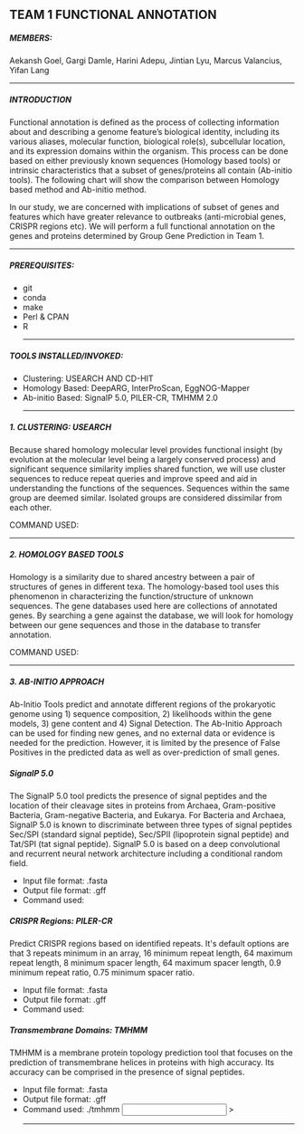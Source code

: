 ## TEAM 1 FUNCTIONAL ANNOTATION

##### MEMBERS:
Aekansh Goel, Gargi Damle, Harini Adepu, Jintian Lyu, Marcus Valancius, Yifan Lang
  ___
##### INTRODUCTION

Functional annotation is defined as the process of collecting information about and describing a genome feature’s biological identity, including its various aliases, molecular function, biological role(s), subcellular location, and its expression domains within the organism. This process can be done based on either previously known sequences (Homology based tools) or intrinsic characteristics that a subset of genes/proteins all contain (Ab-initio tools). The following chart will show the comparison between Homology based method and Ab-initio method.

In our study, we are concerned with implications of subset of genes and features which have greater relevance to outbreaks (anti-microbial genes, CRISPR regions etc). We will perform a full functional annotation on the genes and proteins determined by Group Gene Prediction in Team 1.
  ___
##### PREREQUISITES:
-	git
-	conda
-	make
-	Perl & CPAN
- R
  ___
##### TOOLS INSTALLED/INVOKED:  
- Clustering: USEARCH AND CD-HIT
- Homology Based: DeepARG, InterProScan, EggNOG-Mapper
- Ab-initio Based: SignalP 5.0, PILER-CR, TMHMM 2.0
  ___
##### 1. CLUSTERING: USEARCH

Because shared homology molecular level provides functional insight (by evolution at the molecular level being a largely conserved process) and significant sequence similarity implies shared function, we will use cluster sequences to reduce repeat queries and improve speed and aid in understanding the functions of the sequences. Sequences within the same group are deemed similar. Isolated groups are considered dissimilar from each other.

COMMAND USED:

  ___

##### 2. HOMOLOGY BASED TOOLS

Homology is a similarity due to shared ancestry between a pair of structures of genes in different texa. The homology-based tool uses this phenomenon in characterizing the function/structure of unknown sequences. The gene databases used here are collections of annotated genes. By searching a gene against the database, we will look for homology between our gene sequences and those in the database to transfer annotation.

COMMAND USED:

  ___
##### 3. AB-INITIO APPROACH

Ab-Initio Tools predict and annotate different regions of the prokaryotic genome using 1) sequence composition, 2) likelihoods within the gene models, 3) gene content and 4) Signal Detection. The Ab-Initio Approach can be used for finding new genes, and no external data or evidence is needed for the prediction. However, it is limited by the presence of False Positives in the predicted data as well as over-prediction of small genes.

##### SignalP 5.0

The SignalP 5.0 tool predicts the presence of signal peptides and the location of their cleavage sites in proteins from Archaea, Gram-positive Bacteria, Gram-negative Bacteria, and Eukarya. For Bacteria and Archaea, SignalP 5.0 is known to discriminate between three types of signal peptides Sec/SPI (standard signal peptide), Sec/SPII (lipoprotein signal peptide) and Tat/SPI (tat signal peptide). SignalP 5.0 is based on a deep convolutional and recurrent neural network architecture including a conditional random field.

- Input file format:  .fasta
- Output file format: .gff
- Command used:       

##### CRISPR Regions: PILER-CR

Predict CRISPR regions based on identified repeats. It's default options are that 3 repeats minimum in an array, 16 minimum repeat length, 64 maximum repeat length, 8 minimum spacer length, 64 maximum spacer length, 0.9 minimum repeat ratio, 0.75 minimum spacer ratio.

- Input file format:  .fasta
- Output file format: .gff
- Command used:

##### Transmembrane Domains: TMHMM

TMHMM is a membrane protein topology prediction tool that focuses on the prediction of transmembrane helices in proteins with high accuracy. Its accuracy can be comprised in the presence of signal peptides.

- Input file format:  .fasta
- Output file format: .gff
- Command used: ./tmhmm <input file path> > <output file path>
  ___
